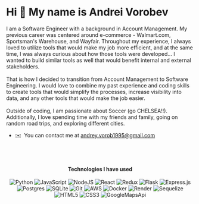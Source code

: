 Hi 👋 My name is Andrei Vorobev
===============================

I am a Software Engineer with a background in Account Management. My previous career was centered around e-commerce - Walmart.com, Sportsman's Warehouse, and Wayfair. Throughout my experience, I always loved to utilize tools that would make my job more efficient, and at the same time, I was always curious about how those tools were developed... I wanted to build similar tools as well that would benefit internal and external stakeholders.
<br/>
<br/>
That is how I decided to transition from Account Management to Software Engineering. I would love to combine my past experience and coding skills to create tools that would simplify the processes, increase visibility into data, and any other tools that would make the job easier. 
<br/>
<br/>
Outside of coding, I am passionate about Soccer (go CHELSEA!!). Additionally, I love spending time with my friends and family, going on random road trips, and exploring different cities.

* ✉️  You can contact me at [andrey.vorob1995@gmail.com](mailto:andrey.vorob1995@gmail.com)


<br/>
<br/>
<h4 align="center">Technologies I have used</h4>
<div align="center">
 
 ![Python](https://img.shields.io/badge/python-3670A0?style=for-the-badge&logo=python&logoColor=ffdd54)
 ![JavaScript](https://img.shields.io/badge/javascript-%23323330.svg?style=for-the-badge&logo=javascript&logoColor=%23F7DF1E)
 ![NodeJS](https://img.shields.io/badge/node.js-6DA55F?style=for-the-badge&logo=node.js&logoColor=white)
 ![React](https://img.shields.io/badge/react-%2320232a.svg?style=for-the-badge&logo=react&logoColor=%2361DAFB)
 ![Redux](https://img.shields.io/badge/redux-%23593d88.svg?style=for-the-badge&logo=redux&logoColor=white)
 ![Flask](https://img.shields.io/badge/flask-%23000.svg?style=for-the-badge&logo=flask&logoColor=white)
 ![Express.js](https://img.shields.io/badge/express.js-%23404d59.svg?style=for-the-badge&logo=express&logoColor=%2361DAFB)
 ![Postgres](https://img.shields.io/badge/postgres-%23316192.svg?style=for-the-badge&logo=postgresql&logoColor=white)
 ![SQLite](https://img.shields.io/badge/sqlite-%2307405e.svg?style=for-the-badge&logo=sqlite&logoColor=white)
 ![Git](https://img.shields.io/badge/git-%23F05033.svg?style=for-the-badge&logo=git&logoColor=white)
 ![AWS](https://img.shields.io/badge/AWS-%23FF9900.svg?style=for-the-badge&logo=amazon-aws&logoColor=white)
 ![Docker](https://img.shields.io/badge/docker-%230db7ed.svg?style=for-the-badge&logo=docker&logoColor=white)
 ![Render](https://img.shields.io/badge/Render-%46E3B7.svg?style=for-the-badge&logo=render&logoColor=white)
 ![Sequelize](https://img.shields.io/badge/Sequelize-52B0E7?style=for-the-badge&logo=Sequelize&logoColor=white)
 ![HTML5](https://img.shields.io/badge/html5-%23E34F26.svg?style=for-the-badge&logo=html5&logoColor=white)
 ![CSS3](https://img.shields.io/badge/css3-%231572B6.svg?style=for-the-badge&logo=css3&logoColor=white)
 ![GoogleMapsApi](https://img.shields.io/badge/Google_Maps_API-%234285F4?style=for-the-badge&logo=googlemaps&logoColor=white)
</div>
